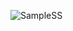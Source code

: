 ![SampleSS](https://user-images.githubusercontent.com/87525399/193392738-783db984-b4c8-40e5-b4fa-59ae5592ddea.JPG)
